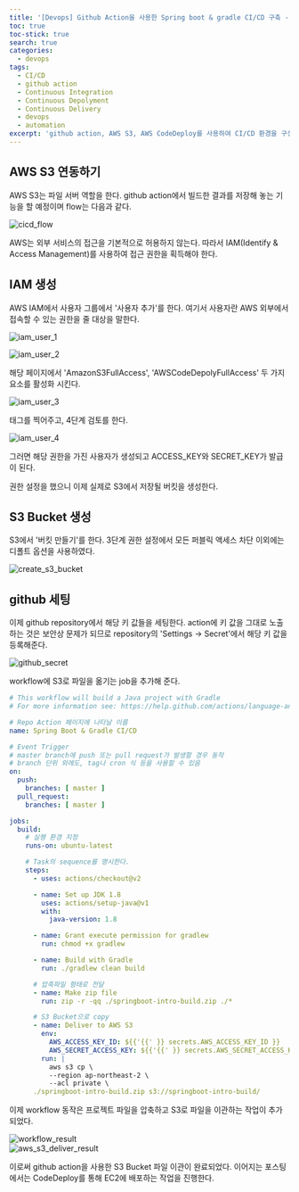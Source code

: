 ```yaml
---
title: '[Devops] Github Action을 사용한 Spring boot & gradle CI/CD 구축 - 2'
toc: true
toc-stick: true
search: true
categories:
  - devops
tags:
  - CI/CD
  - github action
  - Continuous Integration
  - Continuous Depolyment
  - Continuous Delivery
  - devops
  - automation
excerpt: 'github action, AWS S3, AWS CodeDeploy를 사용하여 CI/CD 환경을 구성해봅시다'
---
```


## AWS S3 연동하기

AWS S3는 파일 서버 역할을 한다. github action에서 빌드한 결과를 저장해 놓는 기능을 할 예정이며 flow는 다음과 같다.

![cicd_flow](/assets/images/devops/cicd_flow.png)


AWS는 외부 서비스의 접근을 기본적으로 허용하지 않는다. 따라서 IAM(Identify & Access Management)를 사용하여 접근 권한을 획득해야 한다.

## IAM 생성

AWS IAM에서 사용자 그룹에서 '사용자 추가'를 한다. 여기서 사용자란 AWS 외부에서 접속할 수 있는 권한을 줄 대상을 말한다.

![iam_user_1](/assets/images/devops/iam_user_1.png)

![iam_user_2](/assets/images/devops/iam_user_2.png)

해당 페이지에서 'AmazonS3FullAccess', 'AWSCodeDepolyFullAccess' 두 가지 요소를 활성화 시킨다.

![iam_user_3](/assets/images/devops/iam_user_3.png)

태그를 찍어주고, 4단계 검토를 한다.

![iam_user_4](/assets/images/devops/iam_user_4.png)

그러면 해당 권한을 가진 사용자가 생성되고 ACCESS_KEY와 SECRET_KEY가 발급이 된다.  

권한 설정을 했으니 이제 실제로 S3에서 저장될 버킷을 생성한다.

## S3 Bucket 생성

S3에서 '버킷 만들기'를 한다. 3단계 권한 설정에서 모든 퍼블릭 액세스 차단 이외에는 디폴트 옵션을 사용하였다.

![create_s3_bucket](/assets/images/devops/create_s3_bucket.png)


## github 세팅

이제 github repository에서 해당 키 값들을 세팅한다.
action에 키 값을 그대로 노출하는 것은 보안상 문제가 되므로 repository의 'Settings -> Secret'에서 해당 키 값을 등록해준다.

![github_secret](/assets/images/devops/github_secret.png)

workflow에 S3로 파일을 옮기는 job을 추가해 준다.

``` yaml
# This workflow will build a Java project with Gradle
# For more information see: https://help.github.com/actions/language-and-framework-guides/building-and-testing-java-with-gradle

# Repo Action 페이지에 나타날 이름 
name: Spring Boot & Gradle CI/CD

# Event Trigger
# master branch에 push 또는 pull request가 발생할 경우 동작
# branch 단위 외에도, tag나 cron 식 등을 사용할 수 있음
on:
  push:
    branches: [ master ]
  pull_request:
    branches: [ master ]

jobs:
  build:
    # 실행 환경 지정
    runs-on: ubuntu-latest

    # Task의 sequence를 명시한다.
    steps:
      - uses: actions/checkout@v2

      - name: Set up JDK 1.8
        uses: actions/setup-java@v1
        with:
          java-version: 1.8

      - name: Grant execute permission for gradlew
        run: chmod +x gradlew

      - name: Build with Gradle
        run: ./gradlew clean build

      # 압축파일 형태로 전달
      - name: Make zip file
        run: zip -r -qq ./springboot-intro-build.zip ./*

      # S3 Bucket으로 copy
      - name: Deliver to AWS S3
        env:
          AWS_ACCESS_KEY_ID: ${{'{{' }} secrets.AWS_ACCESS_KEY_ID }}
          AWS_SECRET_ACCESS_KEY: ${{'{{' }} secrets.AWS_SECRET_ACCESS_KEY }}
        run: |
          aws s3 cp \
          --region ap-northeast-2 \
          --acl private \ 
	  ./springboot-intro-build.zip s3://springboot-intro-build/


```

이제 workflow 동작은 프로젝트 파일을 압축하고 S3로 파일을 이관하는 작업이 추가되었다.

![workflow_result](/assets/images/devops/workflow_result2.png)  
![aws_s3_deliver_result](/assets/images/devops/aws_s3_deliver_result.png)

이로써 github action을 사용한 S3 Bucket 파일 이관이 완료되었다. 
이어지는 포스팅에서는 CodeDeploy를 통해 EC2에 배포하는 작업을 진행한다.